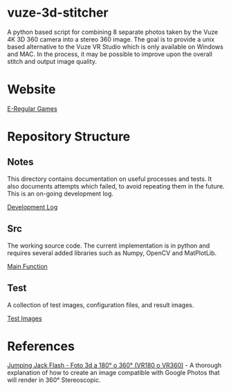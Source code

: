 # vuze-3d-stitcher
A python based script for combining 8 separate photos taken by the Vuze 4K 3D 360 camera into a stereo 360 image. The goal is to provide a unix based alternative to the Vuze VR Studio which is only available on Windows and MAC. In the process, it may be possible to improve upon the overall stitch and output image quality.

# Website
[E-Regular Games](https://www.e-regular-games.com)

# Repository Structure
## Notes
This directory contains documentation on useful processes and tests. It also documents attempts which failed, to avoid repeating them in the future. This is an on-going development log.

[Development Log](./notes/README.md)

## Src
The working source code. The current implementation is in python and requires several added libraries such as Numpy, OpenCV and MatPlotLib.

[Main Function](./src/vuze_merge.py)

## Test
A collection of test images, configuration files, and result images.

[Test Images](./test/README.md)

# References

[Jumping Jack Flash - Foto 3d a 180° o 360° (VR180 o VR360)](https://jumpjack.wordpress.com/2021/07/03/foto-3d-a-180-o-360-vr180-o-vr360/) - A thorough explanation of how to create an image compatible with Google Photos that will render in 360° Stereoscopic.
